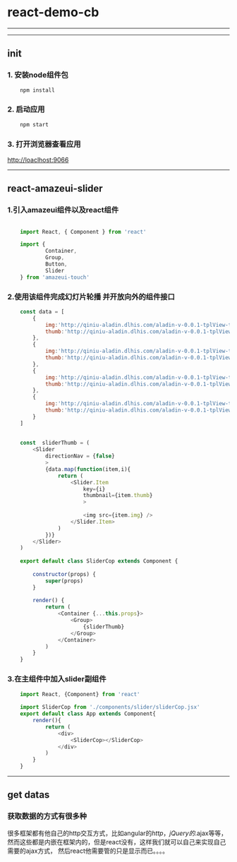 # react-demo-cb

*      **                   **

****

## init

### 1.  安装node组件包

```sh
    npm install 
```
### 2.  启动应用

```sh
    npm start
```
### 3.  打开浏览器查看应用
[http://loaclhost:9066](http://loaclhost:9066)


******

##  react-amazeui-slider

### 1.引入amazeui组件以及react组件

```javascript
    
    import React, { Component } from 'react'

    import {
            Container,
            Group,
            Button,
            Slider
    } from 'amazeui-touch'
```
### 2.使用该组件完成幻灯片轮播 并开放向外的组件接口

```javascript
    const data = [
        {
            img:'http://qiniu-aladin.dlhis.com/aladin-v-0.0.1-tplView-tpl000012.jpg',
            thumb:'http://qiniu-aladin.dlhis.com/aladin-v-0.0.1-tplView-tpl000012.jpg',
        },
        {
            img:'http://qiniu-aladin.dlhis.com/aladin-v-0.0.1-tplView-tpl000011.jpg',
            thumb:'http://qiniu-aladin.dlhis.com/aladin-v-0.0.1-tplView-tpl000011.jpg',
        },
        {
            img:'http://qiniu-aladin.dlhis.com/aladin-v-0.0.1-tplView-tpl00003.jpg',
            thumb:'http://qiniu-aladin.dlhis.com/aladin-v-0.0.1-tplView-tpl00003.jpg',
        },
        {
            img:'http://qiniu-aladin.dlhis.com/aladin-v-0.0.1-tplView-tpl00005.jpg',
            thumb:'http://qiniu-aladin.dlhis.com/aladin-v-0.0.1-tplView-tpl00005.jpg',
        }
    ]
    
    
    const  sliderThumb = (
        <Slider
            directionNav = {false}
            >
            {data.map(function(item,i){
                return (
                    <Slider.Item
                        key={i}
                        thumbnail={item.thumb}
                        >
    
                        <img src={item.img} />
                    </Slider.Item>
                )
            })}
        </Slider>
    )
    
    export default class SliderCop extends Component {
    
        constructor(props) {
            super(props)
        }
    
        render() {
            return (
                <Container {...this.props}>
                    <Group>
                        {sliderThumb}
                    </Group>
                </Container>
            )
        }
    }
```
###  3.在主组件中加入slider副组件

```javascript
    import React, {Component} from 'react'
    
    import SliderCop from './components/slider/sliderCop.jsx'
    export default class App extends Component{
        render(){
            return (
                <div>
                    <SliderCop></SliderCop>
                </div>
            )
        }
    }
```
********

## get datas

### 获取数据的方式有很多种

很多框架都有他自己的http交互方式，比如angular的$http，jQuery的$.ajax等等，
然而这些都是内嵌在框架内的，但是react没有，这样我们就可以自己来实现自己需要的ajax方式，
然后react他需要管的只是显示而已。。。。

